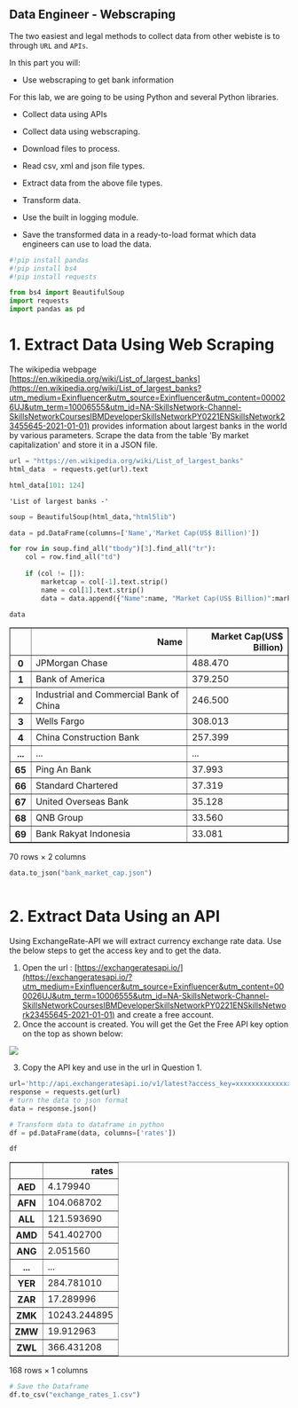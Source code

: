 ## Data Engineer - Webscraping

The two easiest and legal methods to collect data from other webiste is to through `URL` and `APIs`.

In this part you will:

*   Use webscraping to get bank information

For this lab, we are going to be using Python and several Python libraries. 

* Collect data using APIs

* Collect data using webscraping.

* Download files to process.    

* Read csv, xml and json file types.

* Extract data from the above file types.

* Transform data.

* Use the built in logging module.

* Save the transformed data in a ready-to-load format which data engineers can use to load the data.


```python
#!pip install pandas
#!pip install bs4
#!pip install requests
```


```python
from bs4 import BeautifulSoup
import requests
import pandas as pd
```

# 1. Extract Data Using Web Scraping

The wikipedia webpage [https://en.wikipedia.org/wiki/List_of_largest_banks](https://en.wikipedia.org/wiki/List_of_largest_banks?utm_medium=Exinfluencer&utm_source=Exinfluencer&utm_content=000026UJ&utm_term=10006555&utm_id=NA-SkillsNetwork-Channel-SkillsNetworkCoursesIBMDeveloperSkillsNetworkPY0221ENSkillsNetwork23455645-2021-01-01) provides information about largest banks in the world by various parameters. Scrape the data from the table 'By market capitalization' and store it in a JSON file.


```python
url = "https://en.wikipedia.org/wiki/List_of_largest_banks"
html_data  = requests.get(url).text
```


```python
html_data[101: 124]
```




    'List of largest banks -'




```python
soup = BeautifulSoup(html_data,"html5lib")
```


```python
data = pd.DataFrame(columns=['Name','Market Cap(US$ Billion)'])

for row in soup.find_all("tbody")[3].find_all("tr"):
    col = row.find_all("td")
    
    if (col != []):
        marketcap = col[-1].text.strip()
        name = col[1].text.strip()
        data = data.append({"Name":name, "Market Cap(US$ Billion)":marketcap}, ignore_index=True)
```


```python
data
```




<div>
<style scoped>
    .dataframe tbody tr th:only-of-type {
        vertical-align: middle;
    }

    .dataframe tbody tr th {
        vertical-align: top;
    }

    .dataframe thead th {
        text-align: right;
    }
</style>
<table border="1" class="dataframe">
  <thead>
    <tr style="text-align: right;">
      <th></th>
      <th>Name</th>
      <th>Market Cap(US$ Billion)</th>
    </tr>
  </thead>
  <tbody>
    <tr>
      <th>0</th>
      <td>JPMorgan Chase</td>
      <td>488.470</td>
    </tr>
    <tr>
      <th>1</th>
      <td>Bank of America</td>
      <td>379.250</td>
    </tr>
    <tr>
      <th>2</th>
      <td>Industrial and Commercial Bank of China</td>
      <td>246.500</td>
    </tr>
    <tr>
      <th>3</th>
      <td>Wells Fargo</td>
      <td>308.013</td>
    </tr>
    <tr>
      <th>4</th>
      <td>China Construction Bank</td>
      <td>257.399</td>
    </tr>
    <tr>
      <th>...</th>
      <td>...</td>
      <td>...</td>
    </tr>
    <tr>
      <th>65</th>
      <td>Ping An Bank</td>
      <td>37.993</td>
    </tr>
    <tr>
      <th>66</th>
      <td>Standard Chartered</td>
      <td>37.319</td>
    </tr>
    <tr>
      <th>67</th>
      <td>United Overseas Bank</td>
      <td>35.128</td>
    </tr>
    <tr>
      <th>68</th>
      <td>QNB Group</td>
      <td>33.560</td>
    </tr>
    <tr>
      <th>69</th>
      <td>Bank Rakyat Indonesia</td>
      <td>33.081</td>
    </tr>
  </tbody>
</table>
<p>70 rows × 2 columns</p>
</div>




```python
data.to_json("bank_market_cap.json")
```


```python

```

# 2. Extract Data Using an API

Using ExchangeRate-API we will extract currency exchange rate data. Use the below steps to get the access key and to get the data.

1.  Open the url : [https://exchangeratesapi.io/](https://exchangeratesapi.io/?utm_medium=Exinfluencer&utm_source=Exinfluencer&utm_content=000026UJ&utm_term=10006555&utm_id=NA-SkillsNetwork-Channel-SkillsNetworkCoursesIBMDeveloperSkillsNetworkPY0221ENSkillsNetwork23455645-2021-01-01) and create a free account.
2.  Once the account is created. You will get the Get the Free API key option on the top as shown below:

<img src="https://cf-courses-data.s3.us.cloud-object-storage.appdomain.cloud/IBMDeveloperSkillsNetwork-PY0221EN-SkillsNetwork/labs/module%206/Final%20Assignment/Images/getapi.png"/>

3.  Copy the API key and use in the url in Question 1.



```python
url='http://api.exchangeratesapi.io/v1/latest?access_key=xxxxxxxxxxxxxxx'
response = requests.get(url)
# turn the data to json format
data = response.json()
```


```python
# Transform data to dataframe in python
df = pd.DataFrame(data, columns=['rates'])
```


```python
df
```




<div>
<style scoped>
    .dataframe tbody tr th:only-of-type {
        vertical-align: middle;
    }

    .dataframe tbody tr th {
        vertical-align: top;
    }

    .dataframe thead th {
        text-align: right;
    }
</style>
<table border="1" class="dataframe">
  <thead>
    <tr style="text-align: right;">
      <th></th>
      <th>rates</th>
    </tr>
  </thead>
  <tbody>
    <tr>
      <th>AED</th>
      <td>4.179940</td>
    </tr>
    <tr>
      <th>AFN</th>
      <td>104.068702</td>
    </tr>
    <tr>
      <th>ALL</th>
      <td>121.593690</td>
    </tr>
    <tr>
      <th>AMD</th>
      <td>541.402700</td>
    </tr>
    <tr>
      <th>ANG</th>
      <td>2.051560</td>
    </tr>
    <tr>
      <th>...</th>
      <td>...</td>
    </tr>
    <tr>
      <th>YER</th>
      <td>284.781010</td>
    </tr>
    <tr>
      <th>ZAR</th>
      <td>17.289996</td>
    </tr>
    <tr>
      <th>ZMK</th>
      <td>10243.244895</td>
    </tr>
    <tr>
      <th>ZMW</th>
      <td>19.912963</td>
    </tr>
    <tr>
      <th>ZWL</th>
      <td>366.431208</td>
    </tr>
  </tbody>
</table>
<p>168 rows × 1 columns</p>
</div>




```python
# Save the Dataframe
df.to_csv("exchange_rates_1.csv")
```


```python

```
